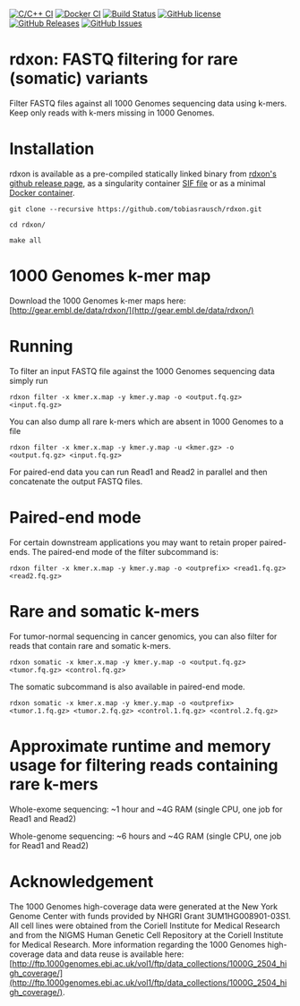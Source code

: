 [![C/C++ CI](https://github.com/tobiasrausch/rdxon/workflows/C/C++%20CI/badge.svg)](https://github.com/tobiasrausch/rdxon/actions)
[![Docker CI](https://github.com/tobiasrausch/rdxon/workflows/Docker%20CI/badge.svg)](https://hub.docker.com/r/trausch/rdxon/)
[![Build Status](https://travis-ci.org/tobiasrausch/rdxon.svg?branch=master)](https://travis-ci.org/tobiasrausch/rdxon/)
[![GitHub license](https://img.shields.io/badge/License-BSD%203--Clause-blue.svg)](https://github.com/tobiasrausch/rdxon/blob/master/LICENSE)
[![GitHub Releases](https://img.shields.io/github/release/tobiasrausch/rdxon.svg)](https://github.com/tobiasrausch/rdxon/releases)
[![GitHub Issues](https://img.shields.io/github/issues/tobiasrausch/rdxon.svg)](https://github.com/tobiasrausch/rdxon/issues)

# rdxon: FASTQ filtering for rare (somatic) variants

Filter FASTQ files against all 1000 Genomes sequencing data using k-mers. Keep only reads with k-mers missing in 1000 Genomes.

# Installation

rdxon is available as a pre-compiled statically linked binary from [rdxon's github release page](https://github.com/tobiasrausch/rdxon/releases/),
as a singularity container [SIF file](https://github.com/tobiasrausch/rdxon/releases/)
or as a minimal [Docker container](https://hub.docker.com/r/trausch/rdxon/).

`git clone --recursive https://github.com/tobiasrausch/rdxon.git`

`cd rdxon/`

`make all`

# 1000 Genomes k-mer map

Download the 1000 Genomes k-mer maps here: [http://gear.embl.de/data/rdxon/](http://gear.embl.de/data/rdxon/)

# Running

To filter an input FASTQ file against the 1000 Genomes sequencing data simply run

`rdxon filter -x kmer.x.map -y kmer.y.map -o <output.fq.gz> <input.fq.gz>`

You can also dump all rare k-mers which are absent in 1000 Genomes to a file

`rdxon filter -x kmer.x.map -y kmer.y.map -u <kmer.gz> -o <output.fq.gz> <input.fq.gz>`

For paired-end data you can run Read1 and Read2 in parallel and then concatenate the output FASTQ files.

# Paired-end mode

For certain downstream applications you may want to retain proper paired-ends. The paired-end mode of the filter subcommand is:

`rdxon filter -x kmer.x.map -y kmer.y.map -o <outprefix> <read1.fq.gz> <read2.fq.gz>`

# Rare and somatic k-mers

For tumor-normal sequencing in cancer genomics, you can also filter for reads that contain rare and somatic k-mers.

`rdxon somatic -x kmer.x.map -y kmer.y.map -o <output.fq.gz> <tumor.fq.gz> <control.fq.gz>`

The somatic subcommand is also available in paired-end mode.

`rdxon somatic -x kmer.x.map -y kmer.y.map -o <outprefix> <tumor.1.fq.gz> <tumor.2.fq.gz> <control.1.fq.gz> <control.2.fq.gz>`

# Approximate runtime and memory usage for filtering reads containing rare k-mers

Whole-exome sequencing: ~1 hour and ~4G RAM (single CPU, one job for Read1 and Read2)

Whole-genome sequencing: ~6 hours and ~4G RAM (single CPU, one job for Read1 and Read2)

# Acknowledgement

The 1000 Genomes high-coverage data were generated at the New York Genome Center with funds provided by NHGRI Grant 3UM1HG008901-03S1. All cell lines were obtained from the Coriell Institute for Medical Research and from the NIGMS Human Genetic Cell Repository at the Coriell Institute for Medical Research. More information regarding the 1000 Genomes high-coverage data and data reuse is available here: [http://ftp.1000genomes.ebi.ac.uk/vol1/ftp/data_collections/1000G_2504_high_coverage/](http://ftp.1000genomes.ebi.ac.uk/vol1/ftp/data_collections/1000G_2504_high_coverage/).
